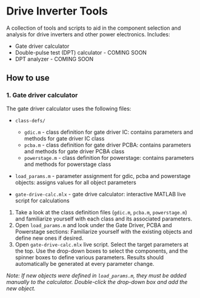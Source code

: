 # Drive Inverter Tools

A collection of tools and scripts to aid in the component selection and analysis for drive inverters and other power electronics. Includes:

* Gate driver calculator
* Double-pulse test (DPT) calculator - COMING SOON
* DPT analyzer - COMING SOON

## How to use
### 1. Gate driver calculator

The gate driver calculator uses the following files:
* `class-defs/`
    * `gdic.m` - class definition for gate driver IC: contains parameters and methods for gate driver IC class
    * `pcba.m` - class definition for gate driver PCBA: contains parameters and methods for gate driver PCBA class
    * `powerstage.m` - class definition for powerstage: contains parameters and methods for powerstage class

* `load_params.m` - parameter assignment for gdic, pcba and powerstage objects: assigns values for all object parameters

* `gate-drive-calc.mlx` - gate drive calculator: interactive MATLAB live script for calculations

1. Take a look at the class definition files (`gdic.m`, `pcba.m`, `powerstage.m`) and familiarize yourself with each class and its associated parameters.
2. Open `load_params.m` and look under the Gate Driver, PCBA and Powerstage sections: Familiarize yourself with the existing objects and define new ones if desired.
3. Open `gate-drive-calc.mlx` live script. Select the target parameters at the top. Use the drop-down boxes to select the components, and the spinner boxes to define various parameters. Results should automatically be generated at every parameter change.

*Note: If new objects were defined in `load_params.m`, they must be added manually to the calculator. Double-click the drop-down box and add the new object.*
